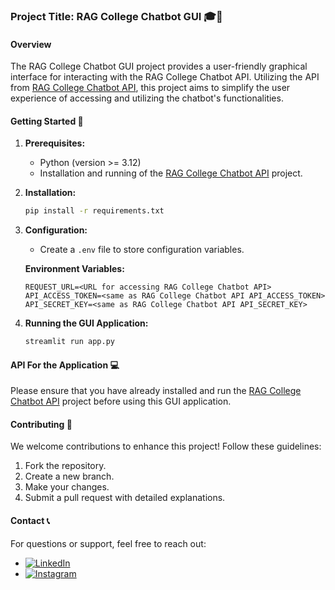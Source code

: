 ### **Project Title: RAG College Chatbot GUI** 🎓🤖

#### **Overview**

The RAG College Chatbot GUI project provides a user-friendly graphical interface for interacting with the RAG College Chatbot API. Utilizing the API from [RAG College Chatbot API](https://github.com/rohit-adak/Gemini_QnA_API/), this project aims to simplify the user experience of accessing and utilizing the chatbot's functionalities.

#### **Getting Started** 🚀

1. **Prerequisites:**
   - Python (version >= 3.12)
   - Installation and running of the [RAG College Chatbot API](https://github.com/rohit-adak/Gemini_QnA_API/) project.

2. **Installation:**
   ```bash
   pip install -r requirements.txt
   ```

3. **Configuration:**
   - Create a `.env` file to store configuration variables.
     
   **Environment Variables:**
    ```
    REQUEST_URL=<URL for accessing RAG College Chatbot API>
    API_ACCESS_TOKEN=<same as RAG College Chatbot API API_ACCESS_TOKEN>
    API_SECRET_KEY=<same as RAG College Chatbot API API_SECRET_KEY>
    ```

4. **Running the GUI Application:**
   ```bash
   streamlit run app.py
   ```

#### **API For the Application** 💻

Please ensure that you have already installed and run the [RAG College Chatbot API](https://github.com/rohit-adak/Gemini_QnA_API/) project before using this GUI application.

#### **Contributing** 🌟

We welcome contributions to enhance this project! Follow these guidelines:
1. Fork the repository.
2. Create a new branch.
3. Make your changes.
4. Submit a pull request with detailed explanations.

#### **Contact** 📞

For questions or support, feel free to reach out:
- [![LinkedIn](https://img.shields.io/badge/LinkedIn-Connect-blue?style=flat-square&logo=linkedin)](https://www.linkedin.com/in/rohit-adak-20001426a/)
- [![Instagram](https://img.shields.io/badge/Instagram-Follow-orange?style=flat-square&logo=instagram)](https://www.instagram.com/adak_rohit_/)

